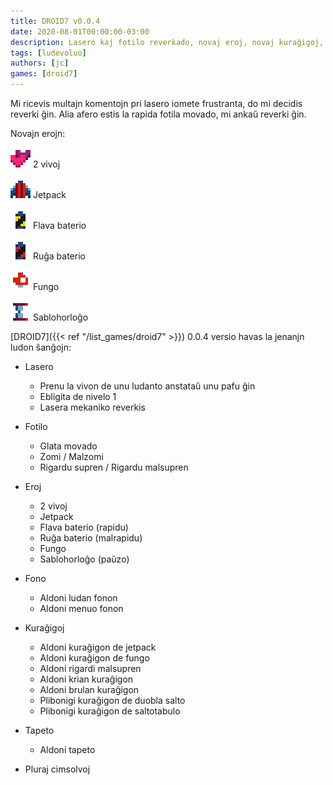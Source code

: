 ```yaml
---
title: DROID7 v0.0.4
date: 2020-08-01T00:00:00-03:00
description: Lasero kaj fotilo reverkado, novaj eroj, novaj kuraĝigoj, kaj pli...
tags: [ludevoluo]
authors: [jc]
games: [droid7]
---
```


Mi ricevis multajn komentojn pri lasero iomete frustranta, do mi decidis reverki ĝin. Alia afero estis la rapida fotila movado, mi ankaŭ reverki ĝin.

Novajn erojn:

![2 vivoj](items2.png) 2 vivoj

![Jetpack](items3.png) Jetpack

![Flava baterio](items4.png) Flava baterio

![Ruĝa baterio](items5.png) Ruĝa baterio

![Fungo](items6.png) Fungo

![Sablohorloĝo](items7.png) Sablohorloĝo

[DROID7]({{< ref "/list_games/droid7" >}}) 0.0.4 versio havas la jenanjn ludon ŝanĝojn:

-   Lasero

    -   Prenu la vivon de unu ludanto anstataŭ unu pafu ĝin
    -   Ebligita de nivelo 1
    -   Lasera mekaniko reverkis

-   Fotilo

    -   Glata movado
    -   Zomi / Malzomi
    -   Rigardu supren / Rigardu malsupren

-   Eroj

    -   2 vivoj
    -   Jetpack
    -   Flava baterio (rapidu)
    -   Ruĝa baterio (malrapidu)
    -   Fungo
    -   Sablohorloĝo (paŭzo)

-   Fono

    -   Aldoni ludan fonon
    -   Aldoni menuo fonon

-   Kuraĝigoj

    -   Aldoni kuraĝigon de jetpack
    -   Aldoni kuraĝigon de fungo
    -   Aldoni rigardi malsupren
    -   Aldoni krian kuraĝigon
    -   Aldoni brulan kuraĝigon
    -   Plibonigi kuraĝigon de duobla salto
    -   Plibonigi kuraĝigon de saltotabulo

-   Tapeto

    -   Aldoni tapeto

-   Pluraj cimsolvoj
